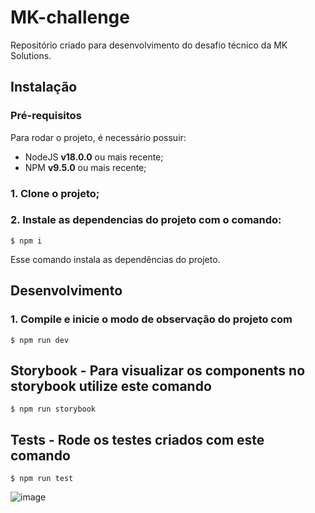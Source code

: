 # MK-challenge
Repositório criado para desenvolvimento do desafio técnico da MK Solutions. 

## Instalação

### Pré-requisitos

Para rodar o projeto, é necessário possuir:

- NodeJS **v18.0.0** ou mais recente;
- NPM **v9.5.0** ou mais recente;

### 1. Clone o projeto;

### 2. Instale as dependencias do projeto com o comando:

```
$ npm i
```

Esse comando instala as dependências do projeto.

## Desenvolvimento

### 1. Compile e inicie o modo de observação do projeto com

```
$ npm run dev
```

## Storybook - Para visualizar os components no storybook utilize este comando


```
$ npm run storybook
```

## Tests - Rode os testes criados com este comando


```
$ npm run test
```


![image](https://github.com/AnthonyAlmeida-exe/mk-challenge/assets/54202789/cb8b3eb4-2d12-4d3e-b7c4-1fa6b8bd30e7)





